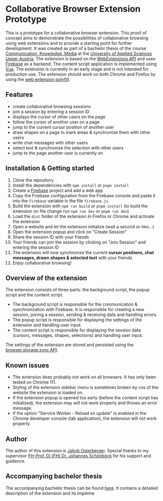 # Collaborative Browser Extension Prototype

This is a prototype for a collaborative browser extension. This proof of concept aims to demonstrate the possibilities of collaborative browsing using web extensions and to provide a starting point for further development. 
It was created as part of a bachelor thesis of the course [Communication, Knowledge, Media](https://www.fh-ooe.at/en/campus-hagenberg/studiengaenge/bachelor/kommunikation-wissen-medien/) at the [University of Applied Sciences Upper Austria](https://www.fh-ooe.at/en/).
The extension is based on the [WebExtensions API](https://developer.mozilla.org/en-US/Add-ons/WebExtensions) and uses [Firebase](https://firebase.google.com/) as a backend. The content script application is implemented using [Vue](https://vuejs.org/). 
The extension is currently in an early stage and is not intended for production use. 
The extension should work on both Chrome and Firefox by using the [web extension polyfill](https://github.com/mozilla/webextension-polyfill).

## Features
- create collaborative browsing sessions
- join a session by entering a session ID
- displays the cursor of other users on the page
- follow the cursor of another user on a page
- jump to the current cursor position of another user
- draw shapes on a page to mark areas & synchronize them with other users
- write chat messages with other users
- select text & synchronize the selection with other users
- jump to the page another user is currently on

## Installation & Getting started
1. Clone the repository
2. Install the dependencies with `npm install` or `pnpm install`
3. Create a [Firebase](https://firebase.google.com/) project and add a web app
4. Copy the Firebase configuration from the Firebase console and paste it into the `firebase` variable in the file `firebase.js`.
3. Build the extension with `npm run build` or `pnpm install` (to build the extension on file change run `npm run dev` or `pnpm run dev`)
4. Load the `dist` folder of the extension in Firefox or Chrome and activate the extension
5. Open a website and let the extension initialize (wait a second or two...)
5. Open the extension popup and click on "Create Session"
6. Share the session ID with your friends
7. Your friends can join the session by clicking on "Join Session" and entering the session ID
8. The extension will now synchronize the current **cursor positions, chat messages, drawn shapes & selected text** with your friends
9. Enjoy collaborative browsing!

## Overview of the extension
The extension consists of three parts: the background script, the popup script and the content script. 
- The background script is responsible for the communication & synchronization with Firebase. It is responsible for creating a new session, joining a session, sending & receiving data and handling errors.
- The popup script is responsible for displaying the settings of the extension and handling user input.
- The content script is responsible for displaying the session data (cursors, messages, shapes, selections) and handling user input.

The settings of the extension are stored and persisted using the [browser.storage.sync API](https://developer.mozilla.org/en-US/docs/Mozilla/Add-ons/WebExtensions/API/storage/sync).

## Known issues
- The extension does probably not work on all browsers. It has only been tested on Chrome 111.
- Styling of the extension sidebar menu is sometimes broken by css of the website the extension is loaded on.
- If the extension popup is opened too early (before the content script has initialized), the extension may will not work properly and throws an error message.
- If the option "Service Worker - Reload on update" is enabled in the Chrome developer console (tab application), the extension will not work properly.

## Author
The author of this extension is [Jakob Osterberger](https://jkoster.com). Special thanks to my supervisor [FH-Prof. DI (FH) Dr. Johannes Schönböck](https://pure.fh-ooe.at/de/persons/johannes-sch%C3%B6nb%C3%B6ck) for his support and guidance.

## Accompanying bachelor thesis
The accompanying bachelor thesis can be found [here](). It contains a detailed description of the extension and its impleme